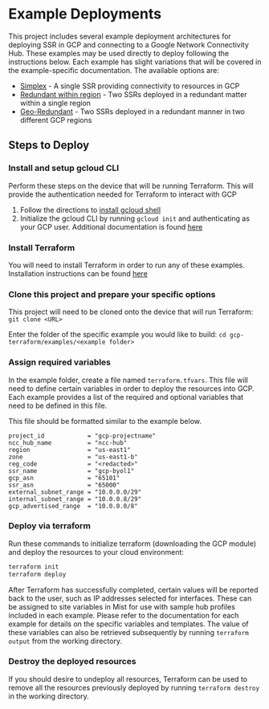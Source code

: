# Example Deployments

This project includes several example deployment architectures for deploying SSR in GCP and connecting to a Google Network Connectivity Hub. These examples may be used directly to deploy following the instructions below. Each example has slight variations that will be covered in the example-specific documentation. The available options are:

* [Simplex](./simplex/README.md) - A single SSR providing connectivity to resources in GCP
* [Redundant within region](./redundant_within_region/README.md) - Two SSRs deployed in a redundant matter within a single region
* [Geo-Redundant](./geo_redundant/README.md) - Two SSRs deployed in a redundant manner in two different GCP regions

## Steps to Deploy

### Install and setup gcloud CLI

Perform these steps on the device that will be running Terraform. This will provide the authentication needed for Terraform to interact with GCP
1. Follow the directions to [install gcloud shell](https://cloud.google.com/sdk/docs/install)
2. Initialize the gcloud CLI by running `gcloud init` and authenticating as your GCP user. Additional documentation is found [here](https://cloud.google.com/sdk/docs/initializing)

### Install Terraform

You will need to install Terraform in order to run any of these examples. Installation instructions can be found [here](https://developer.hashicorp.com/terraform/tutorials/aws-get-started/install-cli)

### Clone this project and prepare your specific options

This project will need to be cloned onto the device that will run Terraform: `git clone <URL>`

Enter the folder of the specific example you would like to build: `cd gcp-terraform/examples/<example folder>`

### Assign required variables

In the example folder, create a file named `terraform.tfvars`. This file will need to define certain variables in order to deploy the resources into GCP. Each example provides a list of the required and optional variables that need to be defined in this file.

This file should be formatted similar to the example below.

```
project_id            = "gcp-projectname"
ncc_hub_name          = "ncc-hub"
region                = "us-east1"
zone                  = "us-east1-b"
reg_code              = "<redacted>"
ssr_name              = "gcp-byol1"
gcp_asn               = "65101"
ssr_asn               = "65000"
external_subnet_range = "10.0.0.0/29"
internal_subnet_range = "10.0.0.8/29"
gcp_advertised_range  = "10.0.0.0/8"
```

### Deploy via terraform

Run these commands to initialize terraform (downloading the GCP module) and deploy the resources to your cloud environment:

```bash
terraform init
terraform deploy
```

After Terraform has successfully completed, certain values will be reported back to the user, such as IP addresses selected for interfaces. These can be assigned to site variables in Mist for use with sample hub profiles included in each example. Please refer to the documentation for each example for details on the specific variables and templates. The value of these variables can also be retrieved subsequently by running `terraform output` from the working directory.

### Destroy the deployed resources

If you should desire to undeploy all resources, Terraform can be used to remove all the resources previously deployed by running `terraform destroy` in the working directory.
